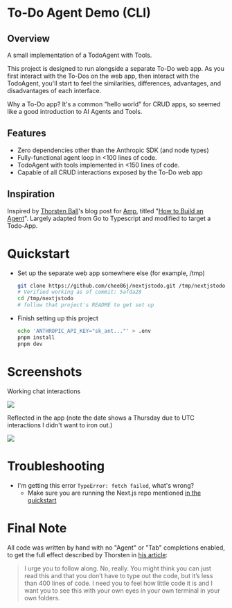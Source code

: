 # To-Do Agent Demo (CLI)

## Overview

A small implementation of a TodoAgent with Tools.

This project is designed to run alongside a separate To-Do web app. As you first interact with the To-Dos on the web
app, then interact with the TodoAgent, you'll start to feel the similarities, differences, advantages, and disadvantages
of each interface.

Why a To-Do app? It's a common "hello world" for CRUD apps, so seemed like a good introduction to AI Agents and Tools.

## Features

- Zero dependencies other than the Anthropic SDK (and node types)
- Fully-functional agent loop in <100 lines of code.
- TodoAgent with tools implemented in <150 lines of code.
- Capable of all CRUD interactions exposed by the To-Do web app

## Inspiration

Inspired by [Thorsten Ball](https://thorstenball.com/)'s blog post for [Amp](https://ampcode.com/), titled
"[How to Build an Agent](https://ampcode.com/how-to-build-an-agent)". Largely adapted from Go to Typescript and modified
to target a Todo-App.

# Quickstart

- Set up the separate web app somewhere else (for example, /tmp)

  ```bash
  git clone https://github.com/chee86j/nextjstodo.git /tmp/nextjstodo
  # Verified working as of commit: 5afda28
  cd /tmp/nextjstodo
  # follow that project's README to get set up
  ```

- Finish setting up this project

  ```bash
  echo 'ANTHROPIC_API_KEY="sk_ant..."' > .env
  pnpm install
  pnpm dev
  ```

# Screenshots

Working chat interactions

<img src="./screenshots/example.jpg">

Reflected in the app (note the date shows a Thursday due to UTC interactions I didn't want to iron out.)

<img src="./screenshots/ui.jpg">

# Troubleshooting

- I'm getting this error `TypeError: fetch failed`, what's wrong?
  - Make sure you are running the Next.js repo mentioned [in the quickstart](#quickstart)

# Final Note

All code was written by hand with no "Agent" or "Tab" completions enabled, to get the full effect described by Thorsten
in [his article](https://ampcode.com/how-to-build-an-agent):

> I urge you to follow along. No, really. You might think you can just read this and that you don’t have to type out the
> code, but it’s less than 400 lines of code. I need you to feel how little code it is and I want you to see this with
> your own eyes in your own terminal in your own folders.
